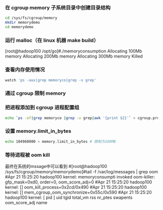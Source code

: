 ### 在 cgroup memory 子系统目录中创建目录结构

```sh
cd /sys/fs/cgroup/memory
mkdir memorydemo
cd memorydemo
```

### 运行 malloc（在 linux 机器 make build）
[root@hadoop100 /opt/go]#./memoryconsumption
Allocating 100Mb memory
Allocating 200Mb memory
Allocating 300Mb memory
Killed

### 查看内存使用情况

```sh
watch 'ps -aux|grep memoryco|grep -v grep'
```

### 通过 cgroup 限制 memory

### 把进程添加到 cgroup 进程配置组

```sh
echo `ps -ef|grep memoryco |grep -v grep|awk '{print $2}'` > cgroup.procs
```

### 设置 memory.limit_in_bytes

```sh
echo 104960000 > memory.limit_in_bytes # 限制为100MB
```

### 等待进程被 oom kill
最终在系统的mssage中可以看到
#[root@hadoop100 /sys/fs/cgroup/memory/memorydemo]#tail -f /var/log/messages | grep oom
#Apr 21 15:25:20 hadoop100 kernel: memoryconsumpti invoked oom-killer: gfp_mask=0xd0, order=0, oom_score_adj=0
#Apr 21 15:25:20 hadoop100 kernel: [<ffffffffa73c254d>] oom_kill_process+0x2cd/0x490
#Apr 21 15:25:20 hadoop100 kernel: [<ffffffffa74416cc>] mem_cgroup_oom_synchronize+0x55c/0x590
#Apr 21 15:25:20 hadoop100 kernel: [ pid ]   uid  tgid total_vm      rss nr_ptes swapents oom_score_adj name

